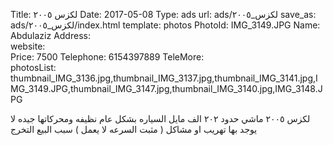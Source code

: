 Title:          لكزس ٢٠٠٥
Date:           2017-05-08
Type:           ads
url:            ads/لكزس_٢٠٠٥
save_as:        ads/لكزس_٢٠٠٥/index.html
template:       photos
PhotoId:        IMG_3149.JPG
Name:           Abdulaziz 
Address:        
website:        
Price:          7500
Telephone:      6154397889
TeleMore:       
photosList:     thumbnail_IMG_3136.jpg,thumbnail_IMG_3137.jpg,thumbnail_IMG_3141.jpg,IMG_3149.JPG,thumbnail_IMG_3147.jpg,thumbnail_IMG_3140.jpg,IMG_3148.JPG

لكزس ٢٠٠٥ ماشي حدود ٢٠٢ الف مايل السياره بشكل عام نظيفه ومحركاتها جيده لا يوجد بها تهريب او مشاكل ( مثبت السرعه لا يعمل ) سبب البيع التخرج 
